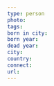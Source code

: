 ```yaml
---
type: person
photo: 
tags: 
born in city:
born year:
dead year:
city:
country:
connect:
url:
---
```

